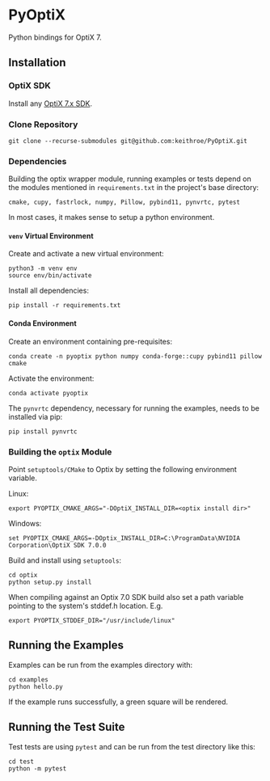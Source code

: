 # PyOptiX

Python bindings for OptiX 7.

## Installation

### OptiX SDK
Install any [OptiX 7.x SDK](https://developer.nvidia.com/optix/downloads/7.3.0/linux64). 

### Clone Repository
```
git clone --recurse-submodules git@github.com:keithroe/PyOptiX.git
```

### Dependencies
Building the optix wrapper module, running examples or tests depend on the modules mentioned in
`requirements.txt` in the project's base directory:
```
cmake, cupy, fastrlock, numpy, Pillow, pybind11, pynvrtc, pytest
```
In most cases, it makes sense to setup a python environment.

#### `venv` Virtual Environment
Create and activate a new virtual environment:
```
python3 -m venv env
source env/bin/activate
```
Install all dependencies:
```
pip install -r requirements.txt
```

#### Conda Environment
Create an environment containing pre-requisites:
```
conda create -n pyoptix python numpy conda-forge::cupy pybind11 pillow cmake
```
Activate the environment:
```
conda activate pyoptix
```
The `pynvrtc` dependency, necessary for running the examples, needs to be installed via pip:
```
pip install pynvrtc
```

### Building the `optix` Module
Point `setuptools/CMake` to Optix by setting the following environment variable.

Linux:
```
export PYOPTIX_CMAKE_ARGS="-DOptiX_INSTALL_DIR=<optix install dir>"
```
Windows:
```
set PYOPTIX_CMAKE_ARGS=-DOptix_INSTALL_DIR=C:\ProgramData\NVIDIA Corporation\OptiX SDK 7.0.0
```

Build and install using `setuptools`:
```
cd optix
python setup.py install
```

When compiling against an Optix 7.0 SDK build also set a path variable pointing
to the system's stddef.h location. E.g.
```
export PYOPTIX_STDDEF_DIR="/usr/include/linux"
```

## Running the Examples

Examples can be run from the examples directory with:
```
cd examples
python hello.py
```
If the example runs successfully, a green square will be rendered.

## Running the Test Suite

Test tests are using `pytest` and can be run from the test directory like this:
```
cd test
python -m pytest
```

